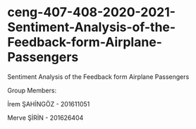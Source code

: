 # ceng-407-408-2020-2021-Sentiment-Analysis-of-the-Feedback-form-Airplane-Passengers
Sentiment Analysis of the Feedback form Airplane Passengers

Group Members:

İrem ŞAHİNGÖZ - 201611051

Merve ŞİRİN - 201626404
